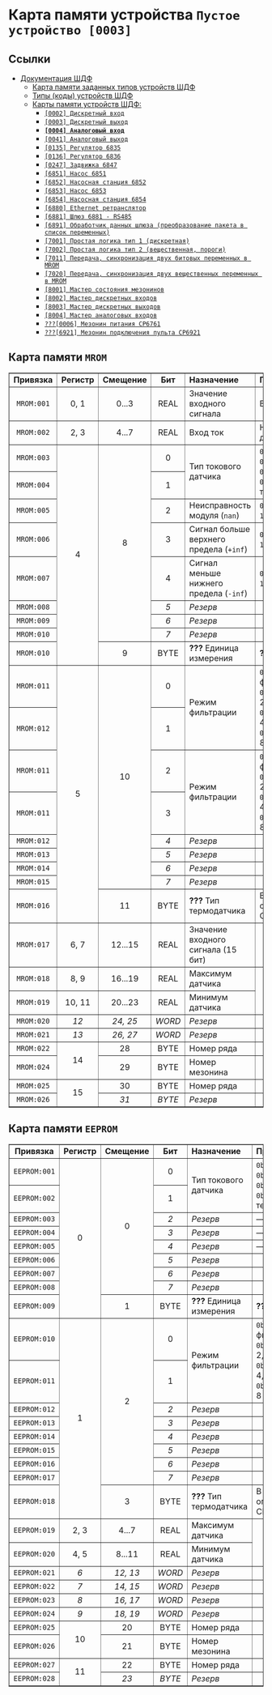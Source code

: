 # Карта памяти устройства `Пустое устройство [0003]`

## Ссылки

- [Документация ШДФ](/shdf/)
  - [Карта памяти заданных типов устройств ШДФ](/shdf/devices-map.md)
  - [Типы (коды) устройств ШДФ](/shdf/device-types.md)
  - [Карты памяти устройств ШДФ:](/shdf/maps/)
    - [`[0002] Дискретный вход`](/shdf/maps/[0002]%20di.md)
    - [`[0003] Дискретный выход`](/shdf/maps/[0003]%20do.md)
    - [**`[0004] Аналоговый вход`**](/shdf/maps/[0004]%20ai.md)
    - [`[0041] Аналоговый выход`](/shdf/maps/[0041]%20ao.md)
    - [`[0135] Регулятор 6835`](/shdf/maps/[0135]%20reg.md)
    - [`[0136] Регулятор 6836`](/shdf/maps/[0136]%20reg.md)
    - [`[0247] Задвижка 6847`](/shdf/maps/[0247]%20valve.md)
    - [`[6851] Насос 6851`](/shdf/maps/[6851]%20pump.md)
    - [`[6852] Насосная станция 6852`](/shdf/maps/[6852]%20ps.md)
    - [`[6853] Насос 6853`](/shdf/maps/pump%20[6853]%20.md)
    - [`[6854] Насосная станция 6854`](/shdf/maps/[6854]%20ps.md)
    - [`[6880] Ethernet ретранслятор`](/shdf/maps/[6880]%20ethernet.md)
    - [`[6881] Шлюз 6881 - RS485`](/shdf/maps/[6881]%20gate.md)
    - [`[6891] Обработчик данных шлюза (преобразование пакета в список переменных)`](/shdf/maps/[6891]%20gate.md)
    - [`[7001] Простая логика тип 1 (дискретная)`](/shdf/maps/[7001]%20logic.md)
    - [`[7002] Простая логика тип 2 (вещественная, пороги)`](/shdf/maps/[7002]%20logic.md)
    - [`[7011] Передача, синхронизация двух битовых переменных в MROM`](/shdf/maps/[7011]%20sync.md)
    - [`[7020] Передача, синхронизация двух вещественных переменных в MROM`](/shdf/maps/[7020]%20sync.md)
    - [`[8001] Мастер состояния мезонинов`](/shdf/maps/[80001]%20mezo%20master.md)
    - [`[8002] Мастер дискретных входов`](/shdf/maps/[8002]%20mdi.md)
    - [`[8003] Мастер дискретных выходов`](/shdf/maps/[8003]%20mdo.md)
    - [`[8004] Мастер аналоговых входов`](/shdf/maps/[8004]%20mai.md)
    - [`???[0006] Мезонин питания СР6761`](/shdf/maps/[0006]%20pu.md)
    - [`???[6921] Мезонин подключения пульта СР6921`](/shdf/maps/[6921]%20rc.md)

## Карта памяти `MROM`

<table summary="Карта памяти `MROM`" border="1">
    <tbody valign="center" align="center">
        <tr>
            <td><strong>Привязка</strong></td>
            <td><strong>Регистр</strong></td>
            <td><strong>Смещение</strong></td>
            <td><strong>Бит</strong></td>
            <td align="left"><strong>Назначение</strong></td>
            <td align="left"><strong>Примечание</strong></td>
        </tr>
        <tr>
            <td><code>MROM:001</code></td>
            <td>0, 1</td>
            <td>0...3</td>
            <td>REAL</td>
            <td align="left">Значение входного сигнала</td>
            <td align="left">В заданном диапазоне</td>
        </tr>
        <tr>
            <td><code>MROM:002</code></td>
            <td>2, 3</td>
            <td>4...7</td>
            <td>REAL</td>
            <td align="left">Вход ток</td>
            <td align="left">Нормализовано к диапазону 0...20 мА</td>
        </tr>
        <tr>
            <td><code>MROM:003</code></td>
            <td rowspan="9">4</td>
            <td rowspan="8">8</td>
            <td>0</td>
            <td rowspan="2" align="left">Тип токового датчика</td>
            <td rowspan="2" align="left"><code>0b00 (0)</code> — 0...5 мА<br><code>0b01 (1)</code> — 4...20 мА<br><code>0b10 (2)</code> — 0...20 мА<br><code>0b11 (3)</code> — термопреобразователь</td>
        </tr>
        <tr>
            <td><code>MROM:004</code></td>
            <td>1</td>
        </tr>
        <tr>
            <td><code>MROM:005</code></td>
            <td>2</td>
            <td align="left">Неисправность модуля (<code>nan</code>)</td>
            <td align="left"><code>0</code> — исправен<br><code>1</code> — неисправен</td>
        </tr>
        <tr>
            <td><code>MROM:006</code></td>
            <td>3</td>
            <td align="left">Сигнал больше верхнего предела (<code>+inf</code>)</td>
            <td align="left"><code>0</code> — норма<br><code>1</code> — верхний предел</td>
        </tr>
        <tr>
            <td><code>MROM:007</code></td>
            <td>4</td>
            <td align="left">Сигнал меньше нижнего предела (<code>-inf</code>)</td>
            <td align="left"><code>0</code> — норма<br><code>1</code> — нижний предел</td>
        </tr>
        <tr>
            <td><code>MROM:008</code></td>
            <td><i>5</i></td>
            <td align="left"><i>Резерв</i></td>
            <td><i>—</i></td>
        </tr>
        <tr>
            <td><code>MROM:009</code></td>
            <td><i>6</i></td>
            <td align="left"><i>Резерв</i></td>
            <td><i>—</i></td>
        </tr>
        <tr>
            <td><code>MROM:010</code></td>
            <td><i>7</i></td>
            <td align="left"><i>Резерв</i></td>
            <td><i>—</i></td>
        </tr>
        <tr>
            <td><code>MROM:010</code></td>
            <td>9</td>
            <td>BYTE</td>
            <td align="left"><strong>???</strong> Единица измерения</td>
            <td align="left"><strong>???</strong></td>
        </tr>
        <tr>
            <td><code>MROM:011</code></td>
            <td rowspan="9">5</td>
            <td rowspan="8">10</td>
            <td>0</td>
            <td rowspan="2" align="left">Режим фильтрации</td>
            <td rowspan="2" align="left"><code>0b00 (0)</code> — без фильтрации<br><code>0b01 (1)</code> — усреднение 2<br><code>0b10 (2)</code> — усреднение 4<br><code>0b11 (3)</code> — усреднение 8</td>
        </tr>
        <tr>
            <td><code>MROM:012</code></td>
            <td>1</td>
        </tr>
        <tr>
            <td><code>MROM:011</code></td>
            <td>2</td>
            <td rowspan="2" align="left">Режим фильтрации</td>
            <td rowspan="2" align="left"><code>0b00 (0)</code> — без фильтрации<br><code>0b01 (1)</code> — усреднение 2<br><code>0b10 (2)</code> — усреднение 4<br><code>0b11 (3)</code> — усреднение 8</td>
        </tr>
        <tr>
            <td><code>MROM:011</code></td>
            <td>3</td>
        </tr>
        <tr>
            <td><code>MROM:012</code></td>
            <td><i>4</i></td>
            <td align="left"><i>Резерв</i></td>
            <td><i>—</i></td>
        </tr>
        <tr>
            <td><code>MROM:013</code></td>
            <td><i>5</i></td>
            <td align="left"><i>Резерв</i></td>
            <td><i>—</i></td>
        </tr>
        <tr>
            <td><code>MROM:014</code></td>
            <td><i>6</i></td>
            <td align="left"><i>Резерв</i></td>
            <td><i>—</i></td>
        </tr>
        <tr>
            <td><code>MROM:015</code></td>
            <td><i>7</i></td>
            <td align="left"><i>Резерв</i></td>
            <td><i>—</i></td>
        </tr>
        <tr>
            <td><code>MROM:016</code></td>
            <td>11</td>
            <td>BYTE</td>
            <td align="left"><strong>???</strong> Тип термодатчика</td>
            <td align="left">В соответствии с описанием мезонина СР6732</td>
        </tr>
        <tr>
            <td><code>MROM:017</code></td>
            <td>6, 7</td>
            <td>12...15</td>
            <td>REAL</td>
            <td align="left">Значение входного сигнала (15 бит)</td>
            <td><i>—</i></td>
        </tr>
        <tr>
            <td><code>MROM:018</code></td>
            <td>8, 9</td>
            <td>16...19</td>
            <td>REAL</td>
            <td align="left">Максимум датчика</td>
            <td rowspan="2"><i>Диапазон датчика</i></td>
        </tr>
        <tr>
            <td><code>MROM:019</code></td>
            <td>10, 11</td>
            <td>20...23</td>
            <td>REAL</td>
            <td align="left">Минимум датчика</td>
        </tr>
        <tr>
            <td><code>MROM:020</code></td>
            <td><i>12</i></td>
            <td><i>24, 25</i></td>
            <td><i>WORD</i></td>
            <td align="left"><i>Резерв</i></td>
            <td><i>—</i></td>
        </tr>
        <tr>
            <td><code>MROM:021</code></td>
            <td><i>13</i></td>
            <td><i>26, 27</i></td>
            <td><i>WORD</i></td>
            <td align="left"><i>Резерв</i></td>
            <td><i>—</i></td>
        </tr>
        <tr>
            <td><code>MROM:022</code></td>
            <td rowspan="2">14</td>
            <td>28</td>
            <td>BYTE</td>
            <td align="left">Номер ряда</td>
            <td>1...4</td>
        </tr>
        <tr>
            <td><code>MROM:024</code></td>
            <td>29</td>
            <td>BYTE</td>
            <td align="left">Номер мезонина</td>
            <td>1...22</td>
        </tr>
        <tr>
            <td><code>MROM:025</code></td>
            <td rowspan="2">15</td>
            <td>30</td>
            <td>BYTE</td>
            <td align="left">Номер ряда</td>
            <td>1...2</td>
        </tr>
        <tr>
            <td><code>MROM:026</code></td>
            <td><i>31</i></td>
            <td><i>BYTE</i></td>
            <td align="left"><i>Резерв</i></td>
            <td><i>—</i></td>
        </tr>
    </tbody>
</table>

## Карта памяти `EEPROM`

<table summary="Карта памяти `MROM`" border="1">
    <tbody valign="center" align="center">
        <tr>
            <td><strong>Привязка</strong></td>
            <td><strong>Регистр</strong></td>
            <td><strong>Смещение</strong></td>
            <td><strong>Бит</strong></td>
            <td align="left"><strong>Назначение</strong></td>
            <td align="left"><strong>Примечание</strong></td>
        </tr>
        <tr>
            <td><code>EEPROM:001</code></td>
            <td rowspan="9">0</td>
            <td rowspan="8">0</td>
            <td>0</td>
            <td rowspan="2" align="left">Тип токового датчика</td>
            <td rowspan="2" align="left"><code>0b00 (0)</code> — 0...5 мА<br><code>0b01 (1)</code> — 4...20 мА<br><code>0b10 (2)</code> — 0...20 мА<br><code>0b11 (3)</code> — термопреобразователь</td>
        </tr>
        <tr>
            <td><code>EEPROM:002</code></td>
            <td>1</td>
        </tr>
        <tr>
            <td><code>EEPROM:003</code></td>
            <td><i>2</i></td>
            <td align="left"><i>Резерв</i></td>
            <td align="left"><i>—</i></td>
        </tr>
        <tr>
            <td><code>EEPROM:004</code></td>
            <td><i>3</i></td>
            <td align="left"><i>Резерв</i></td>
            <td align="left"><i>—</i></td>
        </tr>
        <tr>
            <td><code>EEPROM:005</code></td>
            <td><i>4</i></td>
            <td align="left"><i>Резерв</i></td>
            <td align="left"><i>—</i></td>
        </tr>
        <tr>
            <td><code>EEPROM:006</code></td>
            <td><i>5</i></td>
            <td align="left"><i>Резерв</i></td>
            <td><i>—</i></td>
        </tr>
        <tr>
            <td><code>EEPROM:007</code></td>
            <td><i>6</i></td>
            <td align="left"><i>Резерв</i></td>
            <td><i>—</i></td>
        </tr>
        <tr>
            <td><code>EEPROM:008</code></td>
            <td><i>7</i></td>
            <td align="left"><i>Резерв</i></td>
            <td><i>—</i></td>
        </tr>
        <tr>
            <td><code>EEPROM:009</code></td>
            <td>1</td>
            <td>BYTE</td>
            <td align="left"><strong>???</strong> Единица измерения</td>
            <td align="left"><strong>???</strong></td>
        </tr>
        <tr>
            <td><code>EEPROM:010</code></td>
            <td rowspan="9">1</td>
            <td rowspan="8">2</td>
            <td>0</td>
            <td rowspan="2" align="left">Режим фильтрации</td>
            <td rowspan="2" align="left"><code>0b00 (0)</code> — без фильтрации,<br><code>0b01 (1)</code> — усреднение 2,<br><code>0b10 (2)</code> — усреднение 4,<br><code>0b11 (3)</code> — усреднение 8</td>
        </tr>
        <tr>
            <td><code>EEPROM:011</code></td>
            <td>1</td>
        </tr>
        <tr>
            <td><code>EEPROM:012</code></td>
            <td><i>2</i></td>
            <td align="left"><i>Резерв</i></td>
            <td><i>—</i></td>
        </tr>
        <tr>
            <td><code>EEPROM:013</code></td>
            <td><i>3</i></td>
            <td align="left"><i>Резерв</i></td>
            <td><i>—</i></td>
        </tr>
        <tr>
            <td><code>EEPROM:014</code></td>
            <td><i>4</i></td>
            <td align="left"><i>Резерв</i></td>
            <td><i>—</i></td>
        </tr>
        <tr>
            <td><code>EEPROM:015</code></td>
            <td><i>5</i></td>
            <td align="left"><i>Резерв</i></td>
            <td><i>—</i></td>
        </tr>
        <tr>
            <td><code>EEPROM:016</code></td>
            <td><i>6</i></td>
            <td align="left"><i>Резерв</i></td>
            <td><i>—</i></td>
        </tr>
        <tr>
            <td><code>EEPROM:017</code></td>
            <td><i>7</i></td>
            <td align="left"><i>Резерв</i></td>
            <td><i>—</i></td>
        </tr>
        <tr>
            <td><code>EEPROM:018</code></td>
            <td>3</td>
            <td>BYTE</td>
            <td align="left"><strong>???</strong> Тип термодатчика</td>
            <td align="left">В соответствии с описанием мезонина СР6732</td>
        </tr>
        <tr>
            <td><code>EEPROM:019</code></td>
            <td>2, 3</td>
            <td>4...7</td>
            <td>REAL</td>
            <td align="left">Максимум датчика</td>
            <td rowspan="2"><i>Диапазон датчика</i></td>
        </tr>
        <tr>
            <td><code>EEPROM:020</code></td>
            <td>4, 5</td>
            <td>8...11</td>
            <td>REAL</td>
            <td align="left">Минимум датчика</td>
        </tr>
        <tr>
            <td><code>EEPROM:021</code></td>
            <td><i>6</i></td>
            <td><i>12, 13</i></td>
            <td><i>WORD</i></td>
            <td align="left"><i>Резерв</i></td>
            <td><i>—</i></td>
        </tr>
        <tr>
            <td><code>EEPROM:022</code></td>
            <td><i>7</i></td>
            <td><i>14, 15</i></td>
            <td><i>WORD</i></td>
            <td align="left"><i>Резерв</i></td>
            <td><i>—</i></td>
        </tr>
        <tr>
            <td><code>EEPROM:023</code></td>
            <td><i>8</i></td>
            <td><i>16, 17</i></td>
            <td><i>WORD</i></td>
            <td align="left"><i>Резерв</i></td>
            <td><i>—</i></td>
        </tr>
        <tr>
            <td><code>EEPROM:024</code></td>
            <td><i>9</i></td>
            <td><i>18, 19</i></td>
            <td><i>WORD</i></td>
            <td align="left"><i>Резерв</i></td>
            <td><i>—</i></td>
        </tr>
        <tr>
            <td><code>EEPROM:025</code></td>
            <td rowspan="2">10</td>
            <td>20</td>
            <td>BYTE</td>
            <td align="left">Номер ряда</td>
            <td>1...4</td>
        </tr>
        <tr>
            <td><code>EEPROM:026</code></td>
            <td>21</td>
            <td>BYTE</td>
            <td align="left">Номер мезонина</td>
            <td>1...22</td>
        </tr>
        <tr>
            <td><code>EEPROM:027</code></td>
            <td rowspan="2">11</td>
            <td>22</td>
            <td>BYTE</td>
            <td align="left">Номер ряда</td>
            <td>1...2</td>
        </tr>
        <tr>
            <td><code>EEPROM:028</code></td>
            <td><i>23</i></td>
            <td><i>BYTE</i></td>
            <td align="left"><i>Резерв</i></td>
            <td><i>—</i></td>
        </tr>
    </tbody>
</table>
